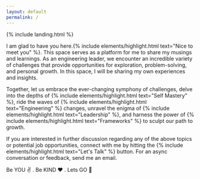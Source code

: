 ```yaml
---
layout: default
permalink: /
---
```


{% include landing.html %}

I am glad to have you here.{% include elements/highlight.html text="Nice to meet you" %}. This space serves as a platform for me to share my musings and learnings. As an engineering leader, we encounter an incredible variety of challenges that provide opportunities for exploration, problem-solving, and personal growth. In this space, I will be sharing my own experiences and insights.

Together, let us embrace the ever-changing symphony of challenges, delve into the depths of {% include elements/highlight.html text="Self Mastery" %}, ride the waves of {% include elements/highlight.html text="Engineering" %} changes, unravel the enigma of {% include elements/highlight.html text="Leadership" %}, and harness the power of {% include elements/highlight.html text="Frameworks" %} to sculpt our path to growth.

If you are interested in further discussion regarding any of the above topics or potential job opportunities, connect with me by hitting the {% include elements/highlight.html text="Let's Talk" %} button. For an async conversation or feedback, send me an email.

Be YOU ✌️ . Be KIND ❤️ . Lets GO 🚀 
